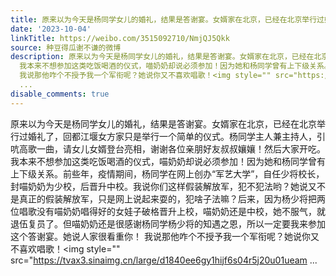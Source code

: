 ```yaml
---
title: 原来以为今天是杨同学女儿的婚礼，结果是答谢宴。女婿家在北京，已经在北京举行过婚礼了，回都江堰女方家只是举行一个简单的仪式。杨同学主人兼主持人，引吭高歌...
date: '2023-10-04'
linkTitle: https://weibo.com/3515092710/NmjQJ5Qkk
source: 种豆得瓜谢不谦的微博
description: 原来以为今天是杨同学女儿的婚礼，结果是答谢宴。女婿家在北京，已经在北京举行过婚礼了，回都江堰女方家只是举行一个简单的仪式。杨同学主人兼主持人，引吭高歌一曲，请女儿女婿登台亮相，谢谢各位亲朋好友叔叔孃孃！然后大家开吃。<br>
  我本来不想参加这类吃饭喝酒的仪式，喵奶奶却说必须参加！因为她和杨同学曾有上下级关系。前些年，疫情期间，杨同学在网上创办“军艺大学”，自任少将校长，封喵奶奶为少校，后晋升中校。我说你们这样假装解放军，犯不犯法哟？她说又不是真正的假装解放军，只是网上说起来耍的，犯啥子法嘛？后来，因为杨少将把两位唱歌没有喵奶奶唱得好的女娃子破格晋升上校，喵奶奶还是中校，她不服气，就退伍复员了。但喵奶奶还是很感谢杨同学杨少将的知遇之恩，所以一定要我来参加这个答谢宴。她说人家很看重你！
  我说那他咋个不授予我一个军衔呢？她说你又不喜欢唱歌！<img style="" src="https://tvax3.sinaimg.cn/large/d1840ee6gy1hijf6s04r5j20u01ueam
  ...
disable_comments: true
---
```

原来以为今天是杨同学女儿的婚礼，结果是答谢宴。女婿家在北京，已经在北京举行过婚礼了，回都江堰女方家只是举行一个简单的仪式。杨同学主人兼主持人，引吭高歌一曲，请女儿女婿登台亮相，谢谢各位亲朋好友叔叔孃孃！然后大家开吃。<br> 我本来不想参加这类吃饭喝酒的仪式，喵奶奶却说必须参加！因为她和杨同学曾有上下级关系。前些年，疫情期间，杨同学在网上创办“军艺大学”，自任少将校长，封喵奶奶为少校，后晋升中校。我说你们这样假装解放军，犯不犯法哟？她说又不是真正的假装解放军，只是网上说起来耍的，犯啥子法嘛？后来，因为杨少将把两位唱歌没有喵奶奶唱得好的女娃子破格晋升上校，喵奶奶还是中校，她不服气，就退伍复员了。但喵奶奶还是很感谢杨同学杨少将的知遇之恩，所以一定要我来参加这个答谢宴。她说人家很看重你！ 我说那他咋个不授予我一个军衔呢？她说你又不喜欢唱歌！<img style="" src="https://tvax3.sinaimg.cn/large/d1840ee6gy1hijf6s04r5j20u01ueam ...